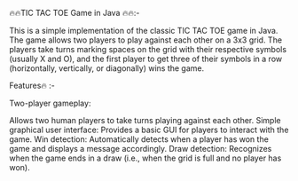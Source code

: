 🔥🔥TIC TAC TOE Game in Java 🔥🔥:- 


This is a simple implementation of the classic TIC TAC TOE game in Java. The game allows two players to play against each other on a 3x3 grid. The players take turns marking spaces on the grid with their respective symbols (usually X and O), and the first player to get three of their symbols in a row (horizontally, vertically, or diagonally) wins the game.

Features🔥 :-

Two-player gameplay: 

Allows two human players to take turns playing against each other.
Simple graphical user interface: Provides a basic GUI for players to interact with the game.
Win detection: Automatically detects when a player has won the game and displays a message accordingly.
Draw detection: Recognizes when the game ends in a draw (i.e., when the grid is full and no player has won).
